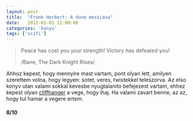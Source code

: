 ```yaml
---
layout: post
title:  "Frank Herbert: A dune messiasa"
date:   2012-01-01 12:00:00
categories: 'konyv'
tags: ['scifi']
---
```

<blockquote><p>
Peace has cost you your strength! Victory has defeated you!</p>
<p>/Bane, The Dark Knight Rises/</p>
</blockquote>

Ahhoz kepest, hogy mennyire mast vartam, pont olyan lett, amilyen szerettem volna, hogy legyen: sotet, veres, twistekkel teleszorva. Az elso konyv utan valami sokkal kevesbe nyugtalanito befejezest vartam, ehhez kepest olyan <a href="https://hu.wikipedia.org/wiki/Cliffhanger">cliffhanger</a> a vege, hogy ihaj. Ha valami zavart benne, az az, hogy tul hamar a vegere ertem.

<h4>8/10</h4>
